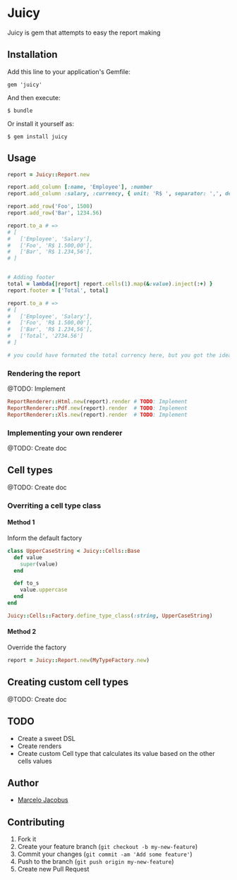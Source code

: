 # Juicy

Juicy is gem that attempts to easy the report making

## Installation

Add this line to your application's Gemfile:

    gem 'juicy'

And then execute:

    $ bundle

Or install it yourself as:

    $ gem install juicy

## Usage

```ruby
report = Juicy::Report.new

report.add_column [:name, 'Employee'], :number
report.add_column :salary, :currency, { unit: 'R$ ', separator: ',', delimiter: '.' }

report.add_row('Foo', 1500)
report.add_row('Bar', 1234.56)

report.to_a # =>
# [
#   ['Employee', 'Salary'],
#   ['Foo', 'R$ 1.500,00'],
#   ['Bar', 'R$ 1.234,56'],
# ]


# Adding footer
total = lambda{|report| report.cells(1).map(&:value).inject(:+) }
report.footer = ['Total', total]

report.to_a # =>
# [
#   ['Employee', 'Salary'],
#   ['Foo', 'R$ 1.500,00'],
#   ['Bar', 'R$ 1.234,56'],
#   ['Total', '2734.56']
# ]

# you could have formated the total currency here, but you got the idea

```

### Rendering the report
@TODO: Implement

```ruby
ReportRenderer::Html.new(report).render # TODO: Implement
ReportRenderer::Pdf.new(report).render  # TODO: Implement
ReportRenderer::Xls.new(report).render  # TODO: Implement
```

### Implementing your own renderer
@TODO: Create doc

## Cell types
@TODO: Create doc

### Overriting a cell type class

#### Method 1
Inform the default factory

```ruby
class UpperCaseString < Juicy::Cells::Base
  def value
    super(value)
  end

  def to_s
    value.uppercase
  end
end

Juicy::Cells::Factory.define_type_class(:string, UpperCaseString)
```

#### Method 2
Override the factory

```ruby
report = Juicy::Report.new(MyTypeFactory.new)
```

## Creating custom cell types
@TODO: Create doc

## TODO
- Create a sweet DSL
- Create renders
- Create custom Cell type that calculates its value based on the other cells values

## Author
- [Marcelo Jacobus](https://github.com/mjacobus)


## Contributing

1. Fork it
2. Create your feature branch (`git checkout -b my-new-feature`)
3. Commit your changes (`git commit -am 'Add some feature'`)
4. Push to the branch (`git push origin my-new-feature`)
5. Create new Pull Request

